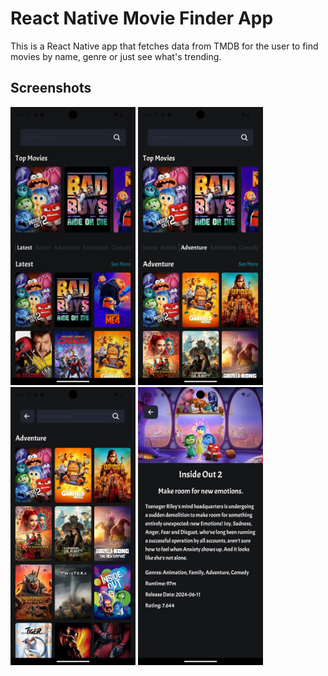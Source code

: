 # React Native Movie Finder App

This is a React Native app that fetches data from TMDB for the user to find movies by name, genre or just see what's trending.

## Screenshots

<div>
<img src="Screenshots/Home_Page.png" alt="home page" width="200"/>
<img src="Screenshots/Home_Page_Cat.png" alt="home page with genre selected" width="200"/>
</div>
<div>
<img src="Screenshots/Cat_Page.png" alt="genre page" width="200"/>
<img src="Screenshots/Details_Page.png" alt="details page" width="200"/>
</div>
